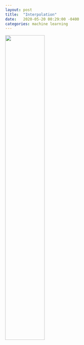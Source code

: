 ```yaml
---
layout: post
title:  "Interpolation"
date:   2020-05-20 00:29:00 -0400
categories: machine learning
---
```




<img src="{{site.baseurl}}/media/sine_nw_singular.gif" alt="" style='height: 50%; width: 50%; object-fit: contain'>
